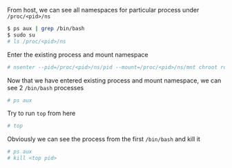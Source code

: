 From host, we can see all namespaces for particular process under `/proc/<pid>/ns`
```sh
$ ps aux | grep /bin/bash
$ sudo su
# ls /proc/<pid>/ns
```

Enter the existing process and mount namespace
```sh
# nsenter --pid=/proc/<pid>/ns/pid --mount=/proc/<pid>/ns/mnt chroot rootfs /bin/bash
```

Now that we have entered existing process and mount namespace, we can see 2 `/bin/bash` processes
```sh
# ps aux
```

Try to run `top` from here
```sh
# top
```

Obviously we can see the process from the first `/bin/bash` and kill it
```sh
# ps aux
# kill <top pid>
```
